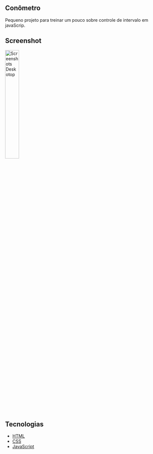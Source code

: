 
<h2 >Conômetro</h1>

Pequeno projeto para treinar um pouco sobre controle de intervalo em javaScrip.

<h2 >Screenshot</h2>
<img src="/Assets/images/imagesitedesktop.jpg" width="30%" alt="Screenshots Deskotop"/>
      


<h2>Tecnologias</h2>

- [HTML](https://html.com/)
- [CSS](https://developer.mozilla.org/pt-BR/docs/Web/CSS)
- [JavaScript](https://www.javascript.com/)


